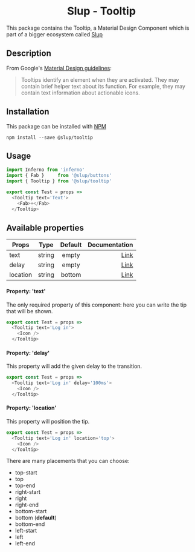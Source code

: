 <h1 align='center'>Slup - Tooltip</h1>

This package contains the Tooltip, a Material Design Component which is part of a bigger ecosystem called [Slup](https://github.com/gejsi/material)

## Description
From Google's [Material Design guidelines](https://material.io/guidelines):
<blockquote>
  Tooltips identify an element when they are activated. They may contain brief helper text about its function. For example, they may contain text information about actionable icons.
</blockquote>

## Installation
This package can be installed with [NPM](http://npmjs.com/)
```
npm install --save @slup/tooltip
```

## Usage
```js
import Inferno from 'inferno'
import { Fab }     from '@slup/buttons'
import { Tooltip } from '@slup/tooltip'

export const Test = props =>
  <Tooltip text='Text'>
    <Fab>+</Fab>
  </Tooltip>
```

## Available properties
| Props          |    Type       |    Default    | Documentation                 |
|-------------   |:-------------:|:-------------:|------:                        |
| text           |  string       |  empty        | [Link](#property-text)  |
| delay          |  string       |  empty        | [Link](#property-delay) |
| location       |  string       |  bottom       | [Link](#property-location) |

#### Property: 'text'
The only required property of this component: here you can write the tip that will be shown.
```js
export const Test = props =>
  <Tooltip text='Log in'>
    <Icon />
  </Tooltip>
```

#### Property: 'delay'
This property will add the given delay to the transition.
```js
export const Test = props =>
  <Tooltip text='Log in' delay='100ms'>
    <Icon />
  </Tooltip>
```

#### Property: 'location'
This property will position the tip.
```js
export const Test = props =>
  <Tooltip text='Log in' location='top'>
    <Icon />
  </Tooltip>
```
There are many placements that you can choose:
* top-start
* top
* top-end
* right-start
* right
* right-end
* bottom-start
* bottom (**default**)
* bottom-end
* left-start
* left
* left-end
